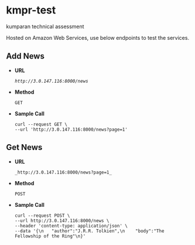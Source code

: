 # kmpr-test
kumparan technical assessment

Hosted on Amazon Web Services, use below endpoints to test the services.

**Add News**
----
* **URL**

  _``http://3.0.147.116:8000/news``_

* **Method**

  `GET`

* **Sample Call**

  ```
  curl --request GET \
  --url 'http://3.0.147.116:8000/news?page=1'
  ```
  
**Get News**
----
* **URL**

  ``_http://3.0.147.116:8000/news?page=1_``

* **Method**

  `POST`
  
* **Sample Call**

  ```
  curl --request POST \
  --url http://3.0.147.116:8000/news \
  --header 'content-type: application/json' \
  --data '{\n	"author":"J.R.R. Tolkien",\n	"body":"The Fellowship of the Ring"\n}'
  ```
  
